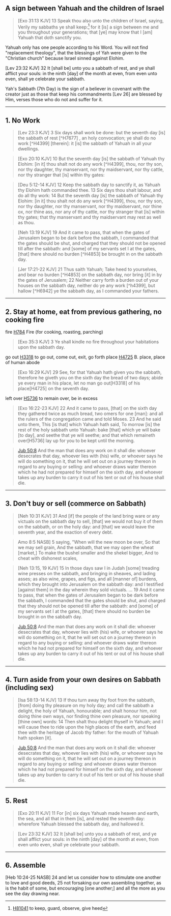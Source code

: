 ## A sign between Yahuah and the children of Israel

>[Exo 31:13 KJV] 13 Speak thou also unto the children of Israel, saying, Verily my sabbaths ye shall keep:[^1] for it [is] a sign between me and you throughout your generations; that [ye] may know that I [am] Yahuah that doth sanctify you.

Yahuah only has one people according to his Word.  You will not find "replacement theology", that the blessings of Yah were given to the "Christian church"  because Israel sinned against Elohim.

[Lev 23:32 KJV] 32 It [shall be] unto you a sabbath of rest, and ye shall afflict your souls: in the ninth [day] of the month at even, from even unto even, shall ye celebrate your sabbath.

Yah's Sabbath (7th Day) is the sign of a believer in covenant with the creator just as those that keep his commandments [Lev 26] are blessed by Him, verses those who do not and suffer for it. 

---
## 1. No Work

>[Lev 23:3 KJV] 3 Six days shall work be done: but the seventh day [is] the sabbath of rest [^H7677] , an holy convocation; ye shall do no work [^H4399] [therein]: it [is] the sabbath of Yahuah in all your dwellings.

>[Exo 20:10 KJV] 10 But the seventh day [is] the sabbath of Yahuah thy Elohim: [in it] thou shalt not do any work [^H4399], thou, nor thy son, nor thy daughter, thy manservant, nor thy maidservant, nor thy cattle, nor thy stranger that [is] within thy gates:

>[Deu 5:12-14 KJV] 12 Keep the sabbath day to sanctify it, as Yahuah thy Elohim hath commanded thee. 13 Six days thou shalt labour, and do all thy work: 14 But the seventh day [is] the sabbath of Yahuah thy Elohim: [in it] thou shalt not do any work [^H4399], thou, nor thy son, nor thy daughter, nor thy manservant, nor thy maidservant, nor thine ox, nor thine ass, nor any of thy cattle, nor thy stranger that [is] within thy gates; that thy manservant and thy maidservant may rest as well as thou.

>[Neh 13:19 KJV] 19 And it came to pass, that when the gates of Jerusalem began to be dark before the sabbath, I commanded that the gates should be shut, and charged that they should not be opened till after the sabbath: and [some] of my servants set I at the gates, [that] there should no burden [^H4853] be brought in on the sabbath day.

>[Jer 17:21-22 KJV] 21 Thus saith Yahuah; Take heed to yourselves, and bear no burden [^H4853] on the sabbath day, nor bring [it] in by the gates of Jerusalem; 22 Neither carry forth a burden out of your houses on the sabbath day, neither do ye any work [^h4399], but hallow [^H6942] ye the sabbath day, as I commanded your fathers.

---
##  2. Stay at home, eat from previous gathering, no cooking fire

fire [H784](https://www.blueletterbible.org/lang/Lexicon/Lexicon.cfm?strongs=H784&t=KJV) Fire (for cooking, roasting, parching)

>[Exo 35:3 KJV] 3 Ye shall kindle no fire throughout your habitations upon the sabbath day.

go out [H3318](https://www.blueletterbible.org/lang/Lexicon/Lexicon.cfm?strongs=H3318&t=KJV) to go out, come out, exit, go forth 
place [H4725](https://www.blueletterbible.org/lang/Lexicon/Lexicon.cfm?strongs=H4725&t=KJV) B. place, place of human abode

>[Exo 16:29 KJV] 29 See, for that Yahuah hath given you the sabbath, therefore he giveth you on the sixth day the bread of two days; abide ye every man in his place, let no man go out[H3318] of his place[H4725]  on the seventh day.

left over [H5736](https://www.blueletterbible.org/lang/lexicon/lexicon.cfm?Strongs=H5736&t=NASB) to remain over, be in excess

>[Exo 16:22-23 KJV] 22 And it came to pass, [that] on the sixth day they gathered twice as much bread, two omers for one [man]: and all the rulers of the congregation came and told Moses. 23 And he said unto them, This [is that] which Yahuah hath said, To morrow [is] the rest of the holy sabbath unto Yahuah: bake [that] which ye will bake [to day], and seethe that ye will seethe; and that which remaineth over[H5736] lay up for you to be kept until the morning.

>[Jub 50:8](http://www.pseudepigrapha.com/jubilees/50.htm) And the man that does any work on it shall die: whoever desecrates that day, whoever lies with (his) wife, or whoever says he will do something on it, that he will set out on a journey thereon in regard to any buying or selling: and whoever draws water thereon which he had not prepared for himself on the sixth day, and whoever takes up any burden to carry it out of his tent or out of his house shall die.

---
## 3. Don't buy or sell (commerce on Sabbath)

>[Neh 10:31 KJV] 31 And [if] the people of the land bring ware or any victuals on the sabbath day to sell, [that] we would not buy it of them on the sabbath, or on the holy day: and [that] we would leave the seventh year, and the exaction of every debt.

>Amo 8:5 NASB] 5 saying, "When will the new moon be over, So that we may sell grain, And the sabbath, that we may open the wheat [market,] To make the bushel smaller and the shekel bigger, And to cheat with dishonest scales,

>[Neh 13:15, 19 KJV] 15 In those days saw I in Judah [some] treading wine presses on the sabbath, and bringing in sheaves, and lading asses; as also wine, grapes, and figs, and all [manner of] burdens, which they brought into Jerusalem on the sabbath day: and I testified [against them] in the day wherein they sold victuals. ... 19 And it came to pass, that when the gates of Jerusalem began to be dark before the sabbath, I commanded that the gates should be shut, and charged that they should not be opened till after the sabbath: and [some] of my servants set I at the gates, [that] there should no burden be brought in on the sabbath day.

>[Jub 50:8](http://www.pseudepigrapha.com/jubilees/50.htm) And the man that does any work on it shall die: whoever desecrates that day, whoever lies with (his) wife, or  whoever says he will do something on it, that he will set out on a journey thereon in regard to any buying or selling: and whoever draws water thereon which he had not prepared for himself on the sixth day, and whoever takes up any burden to carry it out of his tent or out of his house shall die.

---
## 4. Turn aside from your own desires on Sabbath (including sex)

>[Isa 58:13-14 KJV] 13 If thou turn away thy foot from the sabbath, [from] doing thy pleasure on my holy day; and call the sabbath a delight, the holy of Yahuah, honourable; and shalt honour him, not doing thine own ways, nor finding thine own pleasure, nor speaking [thine own] words: 14 Then shalt thou delight thyself in Yahuah; and I will cause thee to ride upon the high places of the earth, and feed thee with the heritage of Jacob thy father: for the mouth of Yahuah hath spoken [it].


>[Jub 50:8](http://www.pseudepigrapha.com/jubilees/50.htm) And the man that does any work on it shall die: whoever desecrates that day, whoever lies with (his) wife, or whoever says he will do something on it, that he will set out on a journey thereon in regard to any buying or selling: and whoever draws water thereon which he had not prepared for himself on the sixth day, and whoever takes up any burden to carry it out of his tent or out of his house shall die.

---
## 5. Rest

>[Exo 20:11 KJV] 11 For [in] six days Yahuah made heaven and earth, the sea, and all that in them [is], and rested the seventh day: wherefore Yahuah blessed the sabbath day, and hallowed it.

>[Lev 23:32 KJV] 32 It [shall be] unto you a sabbath of rest, and ye shall afflict your souls: in the ninth [day] of the month at even, from even unto even, shall ye celebrate your sabbath.

---
## 6. Assemble

[Heb 10:24-25 NASB] 24 and let us consider how to stimulate one another to love and good deeds, 25 not forsaking our own assembling together, as is the habit of some, but encouraging [one another;] and all the more as you see the day drawing near.



[^1]: [H81041](https://www.blueletterbible.org/lexicon/h8104/kjv/wlc/0-1/) to keep, guard, observe, give heed